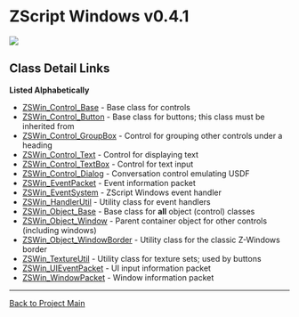 # ZScript Windows v0.4.1

![](https://github.com/Saican/ZSWin/blob/master/README/ZSWin_Logo.png)

## Class Detail Links
**Listed Alphabetically**
- [ZSWin_Control_Base](https://github.com/Saican/ZSWin/blob/master/README/03%20-%20Classes-01-ZSWin_Control_Base.md) - Base class for controls
- [ZSWin_Control_Button](https://github.com/Saican/ZSWin/blob/master/README/03%20-%20Classes-02-ZSWin_Control_Button.md) - Base class for buttons; this class must be inherited from
- [ZSWin_Control_GroupBox](https://github.com/Saican/ZSWin/blob/master/README/03%20-%20Classes-03-ZSWin_Control_GroupBox.md) - Control for grouping other controls under a heading
- [ZSWin_Control_Text](https://github.com/Saican/ZSWin/blob/master/README/03%20-%20Classes-04-ZSWin_Control_Text.md) - Control for displaying text
- [ZSWin_Control_TextBox](https://github.com/Saican/ZSWin/blob/master/README/03%20-%20Classes-14-ZSWin_Control_TextBox.md) - Control for text input
- [ZSWin_Control_Dialog](https://github.com/Saican/ZSWin/blob/master/README/03%20-%20Classes-15-ZSWin_Control_Dialog.md) - Conversation control emulating USDF
- [ZSWin_EventPacket](https://github.com/Saican/ZSWin/blob/master/README/03%20-%20Classes-06-ZSWin_EventPacket.md) - Event information packet
- [ZSWin_EventSystem](https://github.com/Saican/ZSWin/blob/master/README/03%20-%20Classes-07-ZSWin_EventSystem.md) - ZScript Windows event handler
- [ZSWin_HandlerUtil](https://github.com/Saican/ZSWin/blob/master/README/03%20-%20Classes-08-ZSWin_HandlerUtil.md) - Utility class for event handlers
- [ZSWin_Object_Base](https://github.com/Saican/ZSWin/blob/master/README/03%20-%20Classes-09-ZSWin_Object_Base.md) - Base class for **all** object (control) classes
- [ZSWin_Object_Window](https://github.com/Saican/ZSWin/blob/master/README/03%20-%20Classes-10-ZSWin_Object_Window.md) - Parent container object for other controls (including windows)
- [ZSWin_Object_WindowBorder](https://github.com/Saican/ZSWin/blob/master/README/03%20-%20Classes-11-ZSWin_Object_WindowBorder.md) - Utility class for the classic Z-Windows border
- [ZSWin_TextureUtil](https://github.com/Saican/ZSWin/blob/master/README/03%20-%20Classes-12-ZSWin_TextureUtil.md) - Utility class for texture sets; used by buttons
- [ZSWin_UIEventPacket](https://github.com/Saican/ZSWin/blob/master/README/03%20-%20Classes-05-ZSWin_UIEventPacket.md) - UI input information packet
- [ZSWin_WindowPacket](https://github.com/Saican/ZSWin/blob/master/README/03%20-%20Classes-13-ZSWin_WindowPacket.md) - Window information packet


------------


[Back to Project Main](https://github.com/Saican/ZSWin "Back to Project Main")
